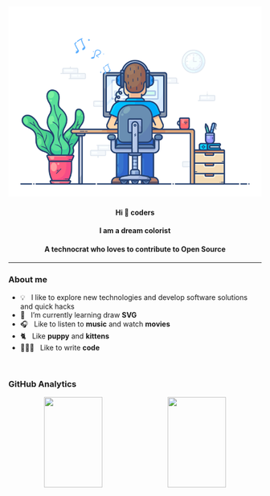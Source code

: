 <div align="center" width="100%">
  <img src="https://github.com/songjianet/songjianet/blob/main/images/working.gif" width="550" />

#### Hi 👋 coders

#### I am a dream colorist

#### A technocrat who loves to contribute to Open Source

</div>

---

### About me

- 💡 &nbsp;&nbsp;I like to explore new technologies and develop software solutions and quick hacks
- 📖 &nbsp;&nbsp;I’m currently learning draw **SVG**
- 🎧 &nbsp;&nbsp;Like to listen to **music** and watch **movies**
- 🐈‍ &nbsp;&nbsp;Like **puppy** and **kittens**
- 🧑🏻‍💻 &nbsp;&nbsp;Like to write **code**
  <!-- - ⛏ &nbsp;&nbsp;Recently addicted to **blockchain** and **digital cryptocurrency** -->
  <!-- 📝 &nbsp;&nbsp;See my [**Curriculum Vitae**](https://) to get more info.-->

<br />

### GitHub Analytics

<div align="center">
  <img height="180em" width="48%" src="https://github-readme-stats.vercel.app/api?username=kedoupi&show_icons=true&theme=vue&include_all_commits=true&count_private=true"/>
  <img height="180em" width="48%" src="https://github-readme-stats.vercel.app/api/top-langs/?username=kedoupi&layout=compact&langs_count=8&theme=vue"/>
</p>
